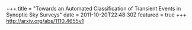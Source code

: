 +++
title = "Towards an Automated Classification of Transient Events in Synoptic Sky   Surveys"
date = 2011-10-20T22:48:30Z
featured = true
+++
http://arxiv.org/abs/1110.4655v1